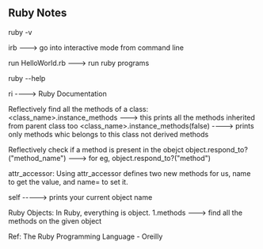 Ruby Notes
-----------

ruby -v

irb    ---> go into interactive mode from command line

run HelloWorld.rb   ---> run ruby programs

ruby --help

ri ----> Ruby Documentation

Reflectively find all the methods of a class:
<class_name>.instance_methods    	---> this prints all the methods inherited from parent class too
<class_name>.instance_methods(false)   ----> prints only methods whic belongs to this class not derived methods

Reflectively check if a method is present in the obejct
object.respond_to?("method_name")    		---> for eg, object.respond_to?("method")

attr_accessor: Using attr_accessor defines two new methods for us, name to get the value, and name= to set it.

self     -----> prints your current object name

Ruby Objects: In Ruby, everything is object.
1.methods    ---> find all the methods on the given object


Ref:
The Ruby Programming Language - Oreilly